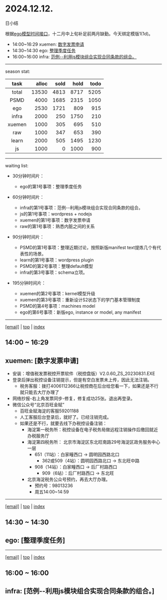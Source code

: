 # 2024.12.12.
日小结

<a id="top"></a>
根据[ego模型时间接口](https://gitee.com/hyg/blog/blob/master/timeflow.md)，十二月中上旬补足前两月缺勤。今天绑定模版1(1d)。

<a id="index"></a>
- 14:00~16:29	xuemen: [数字发票申请](#20241212140000)
- 14:30~14:30	ego: [整理季度任务](#20241212143000)
- 16:00~16:00	infra: [范例--利用js模块组合实现合同条款的组合。](#20241212160000)

---
season stat:

| task | alloc | sold | hold | todo |
| :---: | ---: | ---: | ---: | ---: |
| total | 13530 | 4813 | 8717 | 5205 |
| PSMD | 4000 | 1685 | 2315 | 1050 |
| ego | 2530 | 1721 | 809 | 915 |
| infra | 2000 | 250 | 1750 | 210 |
| xuemen | 1000 | 305 | 695 | 510 |
| raw | 1000 | 347 | 653 | 390 |
| learn | 2000 | 505 | 1495 | 1230 |
| js | 1000 | 0 | 1000 | 900 |

---
waiting list:


- 30分钟时间片：
  - ego的第1号事项：整理季度任务

- 60分钟时间片：
  - infra的第1号事项：范例--利用js模块组合实现合同条款的组合。
  - js的第1号事项：wordpress + nodejs
  - xuemen的第1号事项：数字发票申请
  - raw的第1号事项：熟悉内脏之间的关系

- 90分钟时间片：
  - PSMD的第1号事项：整理近期讨论，按照新版manifest text提炼几个有代表性的场景。
  - learn的第1号事项：wordpress plugin
  - PSMD的第2号事项：整理default模型
  - infra的第3号事项：schema立项。

- 195分钟时间片：
  - xuemen的第2号事项：kernel模型升级
  - xuemen的第3号事项：重新设计S2状态下的学门基本管理制度
  - PSMD的第4号事项：machines model
  - ego的第6号事项：新版ego, instance or model, any manifest

---
<a href="mailto:huangyg@mars22.com?subject=关于2024.12.12.[数字发票申请]任务&body=日期: 2024.12.12.%0D%0A序号: 5%0D%0A手稿:../../draft/2024/12/20241212.01.md%0D%0A---请勿修改邮件主题及以上内容 从下一行开始写您的想法---%0D%0A">[email]</a> | [top](#top) | [index](#index)
<a id="20241212140000"></a>
## 14:00 ~ 16:29
## xuemen: [数字发票申请]

- 安装：增值税发票税控开票软件（税控盘版）V2.0.60_ZS_20230831.EXE
- 登录后弹出税控设备注销提示，但是有空白发票未上传，因此无法注销。
    - 税务客服：拨打4006112366让税控商在后台给您看一下，如果还是不行就只能去大厅办理了
- 网络抄报-右上角发票同步-修复，修复成功25张。退出再登录。
- 微信公众号“北京百旺金赋”
    - 百旺金赋海淀的客服59201188
    - 人工客服后台登录后，就好了。已经注销完成。
    - 如果还是不行，就要去线下办税控设备注销：
        - 海淀第一税务所：税控设备在电子税务局做远程注销操作后缴回就近办税服务厅
        - 海淀第四税务所： 北京市海淀区东北旺南路29号海淀区政务服务中心一层
            - 651（11站）：白家疃西口 → 圆明园西路北口
                - 362或509（4站）：圆明园西路北口 → 东北旺中路
            - 908（14站）：白家疃西口 → 后厂村路西口
                - 909（6站）：后厂村路西口 → 东北旺
        - 北京海淀税务公众号预约，再去大厅办理。
            - 预约号：98013236
            - 周五14:00~14:59
    
---
<a href="mailto:huangyg@mars22.com?subject=关于2024.12.12.[整理季度任务]任务&body=日期: 2024.12.12.%0D%0A序号: 6%0D%0A手稿:../../draft/2024/12/20241212.02.md%0D%0A---请勿修改邮件主题及以上内容 从下一行开始写您的想法---%0D%0A">[email]</a> | [top](#top) | [index](#index)
<a id="20241212143000"></a>
## 14:30 ~ 14:30
## ego: [整理季度任务]


---
<a href="mailto:huangyg@mars22.com?subject=关于2024.12.12.[范例--利用js模块组合实现合同条款的组合。]任务&body=日期: 2024.12.12.%0D%0A序号: 8%0D%0A手稿:../../draft/2024/12/20241212.03.md%0D%0A---请勿修改邮件主题及以上内容 从下一行开始写您的想法---%0D%0A">[email]</a> | [top](#top) | [index](#index)
<a id="20241212160000"></a>
## 16:00 ~ 16:00
## infra: [范例--利用js模块组合实现合同条款的组合。]

